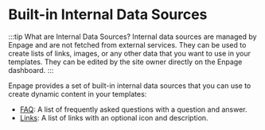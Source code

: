 # Built-in Internal Data Sources

:::tip What are Internal Data Sources?
Internal data sources are managed by Enpage and are not fetched from external services.
They can be used to create lists of links, images, or any other data that you want to use in your templates. They can be edited by the site owner directly on the Enpage dashboard.
:::


Enpage provides a set of built-in internal data sources that you can use to create dynamic content in your templates:


- [FAQ](./faq.md): A list of frequently asked questions with a question and answer.
- [Links](./links.md): A list of links with an optional icon and description.
<!--
- [Blog](./blog.md): A list of blog posts with a title, description, date, and image, etc.
- [Contact Information](./contact.md): Contact information with an address, phone number, email, and social media links.
- [Events](./events.md): A list of events with a title, description, date, and image.

- [Features](./features.md): A list of features with a title, description, and icon.
- [Gallery](./gallery.md): A list of images.
- [People](./people.md): A list of people with a name, description, and image.
- [Pricing Plans](./pricing-plans.md): A list of pricing plans with a title, description, price, and features.
- [Products](./products.md): A list of products with a title, description, price, and image.
- [Resume](./resume.md): A CV/resume with profile, experience, education, skills, and languages.
- [Roadmap](./roadmap.md): A list of roadmap items with a title, description, date, and image.
- [Survey](./survey.md): A list of survey questions.
- [Testimonials](./testimonials.md): A list of testimonials with a name, description, and image.
- [Timeline](./timeline.md): A list of events with a title, description, date, and image.

 -->


